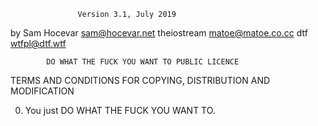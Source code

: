                    Version 3.1, July 2019 
  
   by Sam Hocevar  <sam@hocevar.net> 
      theiostream  <matoe@matoe.co.cc> 
      dtf          <wtfpl@dtf.wtf> 
  
            DO WHAT THE FUCK YOU WANT TO PUBLIC LICENCE 
   TERMS AND CONDITIONS FOR COPYING, DISTRIBUTION AND MODIFICATION 
  
   0. You just DO WHAT THE FUCK YOU WANT TO.
